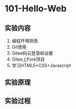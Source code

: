# 101-Hello-Web

## 实验内容
1. 编程环境熟悉
2. Git使用
3. Gitee码云登录和设置
4. Gitee上Fork项目
5. 学习HTML5+CSS+Javascript


## 实验原理


## 实验过程

